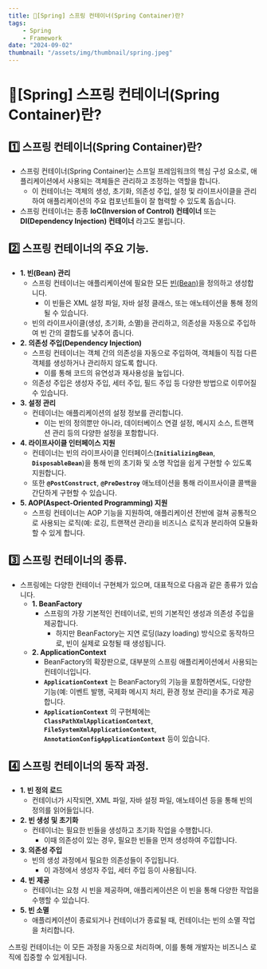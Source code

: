 ```yaml
---
title: 🍃[Spring] 스프링 컨테이너(Spring Container)란?
tags:
    - Spring
    - Framework
date: "2024-09-02"
thumbnail: "/assets/img/thumbnail/spring.jpeg"
---
```


# 🍃[Spring] 스프링 컨테이너(Spring Container)란?

## 1️⃣ 스프링 컨테이너(Spring Container)란?
- 스프링 컨테이너(Spring Container)는 스프일 프레임워크의 핵심 구성 요소로, 애플리케이션에서 사용되는 객체들은 관리하고 조정하는 역할을 합니다.
    - 이 컨테이너는 객체의 생성, 초기화, 의존성 주입, 설정 및 라이프사이클을 관리하여 애플리케이션의 주요 컴포넌트들이 잘 협력할 수 있도록 돕습니다.
- 스프링 컨테이너는 종종 **IoC(Inversion of Control) 컨테이너** 또는 **DI(Dependency Injection) 컨테이너** 라고도 불립니다.

## 2️⃣ 스프링 컨테이너의 주요 기능.
- **1. 빈(Bean) 관리**
    - 스프링 컨테이너는 애플리케이션에 필요한 모든 [빈(Bean)](https://www.devkobe24.com/Backend/Spring/2024-09-01-bean.html)을 정의하고 생성합니다.
        - 이 빈들은 XML 설정 파일, 자바 설정 클래스, 또는 애노테이션을 통해 정의될 수 있습니다.
    - 빈의 라이프사이클(생성, 초기화, 소멸)을 관리하고, 의존성을 자동으로 주입하여 빈 간의 결합도를 낮추어 줍니다.
- **2. 의존성 주입(Dependency Injection)**
    - 스프링 컨테이너는 객체 간의 의존성을 자동으로 주입하여, 객체들이 직접 다른 객체를 생성하거나 관리하지 않도록 합니다.
        - 이를 통해 코드의 유연성과 재사용성을 높입니다.
    - 의존성 주입은 생성자 주입, 세터 주입, 필드 주입 등 다양한 방법으로 이루어질 수 있습니다.
- **3. 설정 관리**
    - 컨테이너는 애플리케이션의 설정 정보를 관리합니다.
        - 이는 빈의 정의뿐만 아니라, 데이터베이스 연결 설정, 메시지 소스, 트랜잭션 관리 등의 다양한 설정을 포함합니다.
- **4. 라이프사이클 인터페이스 지원**
    - 컨테이너는 빈의 라이프사이클 인터페이스(**`InitializingBean`**, **`DisposableBean`**)을 통해 빈의 초기화 및 소명 작업을 쉽게 구현할 수 있도록 지원합니다.
    - 또한 **`@PostConstruct`**, **`@PreDestroy`** 애노테이션을 통해 라이프사이클 콜백을 간단하게 구현할 수 있습니다.
- **5. AOP(Aspect-Oriented Programming) 지원**
    - 스프링 컨테이너는 AOP 기능을 지원하여, 애플리케이션 전반에 걸쳐 공통적으로 사용되는 로직(예: 로깅, 트랜잭션 관리)을 비즈니스 로직과 분리하여 모듈화할 수 있게 합니다.

## 3️⃣ 스프링 컨테이너의 종류.
- 스프링에는 다양한 컨테이너 구현체가 있으며, 대표적으로 다음과 같은 종류가 있습니다.
    - **1. BeanFactory**
        - 스프링의 가장 기본적인 컨테이너로, 빈의 기본적인 생성과 의존성 주입을 제공합니다.
            - 하지만 BeanFactory는 지연 로딩(lazy loading) 방식으로 동작하므로, 빈이 실제로 요청될 때 생성됩니다.
    - **2. ApplicationContext**
        - BeanFactory의 확장판으로, 대부분의 스프링 애플리케이션에서 사용되는 컨테이너입니다.
        - **`ApplicationContext`** 는 BeanFactory의 기능을 포함하면서도, 다양한 기능(예: 이벤트 발행, 국제화 메시지 처리, 환경 정보 관리)을 추가로 제공합니다.
        - **`ApplicationContext`** 의 구현체에는 **`ClassPathXmlApplicationContext`**, **`FileSystemXmlApplicationContext`**, **`AnnotationConfigApplicationContext`** 등이 있습니다.

## 4️⃣ 스프링 컨테이너의 동작 과정.
- **1. 빈 정의 로드**
    - 컨테이너가 시작되면, XML 파일, 자바 설정 파일, 애노테이션 등을 통해 빈의 정의를 읽어들입니다.
- **2. 빈 생성 및 초기화**
    - 컨테이너는 필요한 빈들을 생성하고 초기화 작업을 수행합니다.
        - 이때 의존성이 있는 경우, 필요한 빈들을 먼저 생성하여 주입합니다.
- **3. 의존성 주입**
    - 빈의 생성 과정에서 필요한 의존성들이 주입됩니다.
        - 이 과정에서 생성자 주입, 세터 주입 등이 사용됩니다.
- **4. 빈 제공**
    - 컨테이너는 요청 시 빈을 제공하며, 애플리케이션은 이 빈을 통해 다양한 작업을 수행할 수 있습니다.
- **5. 빈 소멸**
    - 애플리케이션이 종료되거나 컨테이너가 종료될 때, 컨테이너는 빈의 소멸 작업을 처리합니다.

스프링 컨테이너는 이 모든 과정을 자동으로 처리하며, 이를 통해 개발자는 비즈니스 로직에 집중할 수 있게됩니다.
